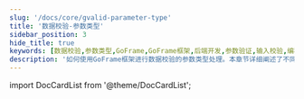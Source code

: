 ```yaml
---
slug: '/docs/core/gvalid-parameter-type'
title: '数据校验-参数类型'
sidebar_position: 3
hide_title: true
keywords: [数据校验,参数类型,GoFrame,GoFrame框架,后端开发,参数验证,输入校验,编程框架,开发工具,验证模块]
description: '如何使用GoFrame框架进行数据校验的参数类型处理。本章节详细阐述了不同类型参数的数据验证方法，帮助开发者在后端开发中有效地处理和验证用户输入，提升应用程序的可靠性与安全性。'
---
```


import DocCardList from '@theme/DocCardList';

<DocCardList />